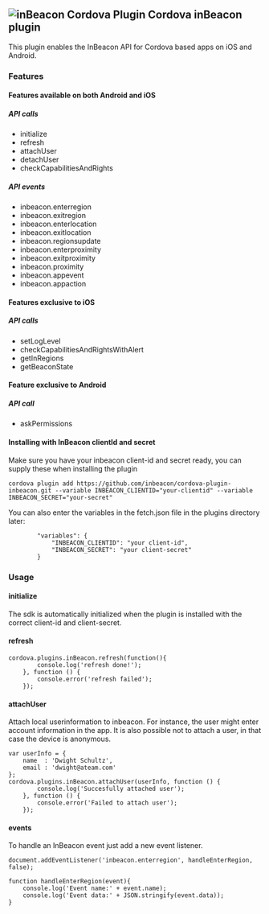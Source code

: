 <!---
 license: Licensed to the Apache Software Foundation (ASF) under one
         or more contributor license agreements.  See the NOTICE file
         distributed with this work for additional information
         regarding copyright ownership.  The ASF licenses this file
         to you under the Apache License, Version 2.0 (the
         "License"); you may not use this file except in compliance
         with the License.  You may obtain a copy of the License at

           http://www.apache.org/licenses/LICENSE-2.0

         Unless required by applicable law or agreed to in writing,
         software distributed under the License is distributed on an
         "AS IS" BASIS, WITHOUT WARRANTIES OR CONDITIONS OF ANY
         KIND, either express or implied.  See the License for the
         specific language governing permissions and limitations
         under the License.
-->


## ![inBeacon Cordova Plugin](http://snqpo25gig94mv8mcrpilul6.wpengine.netdna-cdn.com/wp-content/uploads/2016/02/inbeacon-dark-retina.png) Cordova inBeacon plugin

This plugin enables the InBeacon API for Cordova based apps on iOS and Android.

### Features

#### Features available on both Android and iOS

##### API calls

 * initialize
 * refresh
 * attachUser
 * detachUser
 * checkCapabilitiesAndRights

##### API events

 * inbeacon.enterregion
 * inbeacon.exitregion
 * inbeacon.enterlocation
 * inbeacon.exitlocation
 * inbeacon.regionsupdate
 * inbeacon.enterproximity
 * inbeacon.exitproximity
 * inbeacon.proximity
 * inbeacon.appevent
 * inbeacon.appaction

#### Features exclusive to iOS

##### API calls

 * setLogLevel
 * checkCapabilitiesAndRightsWithAlert
 * getInRegions
 * getBeaconState

#### Feature exclusive to Android

##### API call

 * askPermissions


#### Installing with InBeacon clientId and secret

Make sure you have your inbeacon client-id and secret ready, you can supply these when installing the plugin

```
cordova plugin add https://github.com/inbeacon/cordova-plugin-inbeacon.git --variable INBEACON_CLIENTID="your-clientid" --variable INBEACON_SECRET="your-secret"
```

You can also enter the variables in the fetch.json file in the plugins directory later:
```
        "variables": {
            "INBEACON_CLIENTID": "your client-id",
            "INBEACON_SECRET": "your client-secret"
        }
```

### Usage

#### initialize

The sdk is automatically initialized when the plugin is installed with the correct client-id and client-secret.

#### refresh

```
cordova.plugins.inBeacon.refresh(function(){
        console.log('refresh done!');
    }, function () {
        console.error('refresh failed');
    });
```

#### attachUser

Attach local userinformation to inbeacon. For instance, the user might enter account information in the app. It is also possible not to attach a user, in that case the device is anonymous.

```
var userInfo = {
    name  : 'Dwight Schultz',
    email : 'dwight@ateam.com'
};
cordova.plugins.inBeacon.attachUser(userInfo, function () {
        console.log('Succesfully attached user');
    }, function () {
        console.error('Failed to attach user');
    });
```

#### events

To handle an InBeacon event just add a new event listener.

```
document.addEventListener('inbeacon.enterregion', handleEnterRegion, false);

function handleEnterRegion(event){
    console.log('Event name:' + event.name);
    console.log('Event data:' + JSON.stringify(event.data));
}
```

